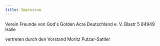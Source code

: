 ```yaml
---
title: Impressum
---
```


Verein Freunde von God's Golden Acre Deutschland e. V.
Blastr 5
84949 Halle

vertreten durch den Vorstand
Moritz Putzar-Sattler

